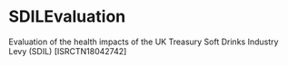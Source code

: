 # SDILEvaluation
Evaluation of the health impacts of the UK Treasury Soft Drinks Industry Levy (SDIL) [ISRCTN18042742]
